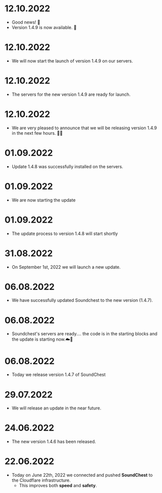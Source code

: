# 12.10.2022
 - Good news! 🥳
 - Version 1.4.9 is now available. 💯

# 12.10.2022
 - We will now start the launch of version 1.4.9 on our servers.

# 12.10.2022
 - The servers for the new version 1.4.9 are ready for launch.

# 12.10.2022
 - We are very pleased to announce that we will be releasing version 1.4.9 in the next few hours. 🚀🥳

# 01.09.2022
 - Update 1.4.8 was successfully installed on the servers.

# 01.09.2022
 - We are now starting the update

# 01.09.2022
 - The update process to version 1.4.8 will start shortly

# 31.08.2022
 - On September 1st, 2022 we will launch a new update.

# 06.08.2022
 - We have successfully updated Soundchest to the new version (1.4.7).

# 06.08.2022
 - Soundchest's servers are ready.... the code is in the starting blocks and the update is starting now.☁️🚀

# 06.08.2022
 - Today we release version 1.4.7 of SoundChest

# 29.07.2022
 - We will release an update in the near future.

# 24.06.2022
 - The new version 1.4.6 has been released.

# 22.06.2022
  - Today on June 22th, 2022 we connected and pushed **SoundChest** to the Cloudflare infrastructure.
     - This improves both **speed** and **safety**.
